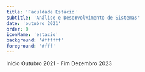 ```yaml
---
title: 'Faculdade Estácio'
subtitle: 'Análise e Desenvolvimento de Sistemas'
date: 'outubro 2021'
order: 0
iconName: 'estacio'
background: '#ffffff'
foreground: '#fff'
---
```


Inicio Outubro 2021 -
Fim Dezembro 2023
